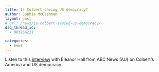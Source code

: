 ```yaml
---
title: Is Colbert saving US democracy?
author: Sophia McClennen
layout: post
# url: /news/is-colbert-saving-us-democracy/
dsq_thread_id:
  - 983266231

categories: 
  - news
---
```

Listen to this [interview][1] with Eleanor Hall from ABC News (AU) on Colbert’s America and US democracy.

 [1]: http://www.abc.net.au/news/2012-11-27/is-colbert-saving-us-democracy/4394764